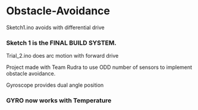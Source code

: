 # Obstacle-Avoidance

Sketch1.ino avoids with differential drive

### Sketch 1 is the FINAL BUILD SYSTEM.

Trial_2.ino does arc motion with forward drive

Project made with Team Rudra to use ODD number of sensors to implement obstacle avoidance. 

Gyroscope provides dual angle position

### GYRO now works with Temperature